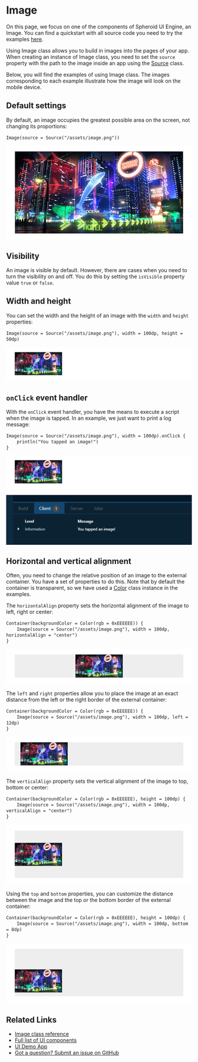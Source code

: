 # Image

On this page, we focus on one of the components of Spheroid UI Engine, an Image.
You can find a quickstart with all source code you need to try the examples 
[here](https://github.com/SpheroidUniverse/SpheroidScript/tree/master/examples/UI).

Using Image class allows you to build in images into the pages of your app. 
When creating an instance of Image class,
you need to set the `source` property with the path to the image inside an app using the
[Source](../reference/spheroid/-source/index.md) class.

Below, you will find the examples of using Image class.
The images corresponding to each example illustrate how the image will look 
on the mobile device.

## Default settings

By default, an image occupies the greatest possible area on the screen, not changing its 
proportions:

```
Image(source = Source("/assets/image.png"))
```

![](../images/ui/image/image-default.png)

## Visibility

An image is visible by default. However, there are 
cases when you need to turn the visibility on and off. You do this by setting the `isVisible`
property value `true` or `false`.

## Width and height

You can set the width and the height of an image with the `width` and `height` properties:

```
Image(source = Source("/assets/image.png"), width = 100dp, height = 50dp)
```

![](../images/ui/image/image-width-height.png)

## `onClick` event handler

With the `onClick` event handler, you have the means to execute a script 
when the image is tapped. In an example, we just want to print a log message: 

```
Image(source = Source("/assets/image.png"), width = 100dp).onClick {
    println("You tapped an image!")
}
```

![](../images/ui/image/image-onclick-1.png)

![](../images/ui/image/image-onclick-2.png)

## Horizontal and vertical alignment

Often, you need to change the relative position of an image to the external container.
You have a set of properties to do this. Note that by default the container is transparent, so
we have used a [Color](../reference/spheroid.client.ui/-color/index.md) class instance in the examples.

The `horizontalAlign` property sets the horizontal alignment of the image
to left, right or center:

```
Container(backgroundColor = Color(rgb = 0xEEEEEE)) {
    Image(source = Source("/assets/image.png"), width = 100dp, horizontalAlign = "center")
}
```

![](../images/ui/image/image-horizontal-alignment.png)

The `left` and `right` properties allow you to place the image 
at an exact distance from the left or the right border of the external container:

```
Container(backgroundColor = Color(rgb = 0xEEEEEE)) {
    Image(source = Source("/assets/image.png"), width = 100dp, left = 12dp)
}
```

![](../images/ui/image/image-left.png)

The `verticalAlign` property sets the vertical alignment of the image
to top, bottom or center:

```
Container(backgroundColor = Color(rgb = 0xEEEEEE), height = 100dp) {
    Image(source = Source("/assets/image.png"), width = 100dp, verticalAlign = "center")
}
```

![](../images/ui/image/image-vertical-alignment.png)

Using the `top` and `bottom` properties, you can customize 
the distance between the image and the top or the bottom border of the external container:

```
Container(backgroundColor = Color(rgb = 0xEEEEEE), height = 100dp) {
    Image(source = Source("/assets/image.png"), width = 100dp, bottom = 8dp)
}
```

![](../images/ui/image/image-bottom.png)

## Related Links

- [Image class reference](../reference/spheroid.client.ui/-image/index.md)
- [Full list of UI components](index.md)
- [UI Demo App](https://github.com/SpheroidUniverse/SpheroidScript/tree/master/examples/UI)
- [Got a question? Submit an issue on GitHub](../submit-an-issue.md)
